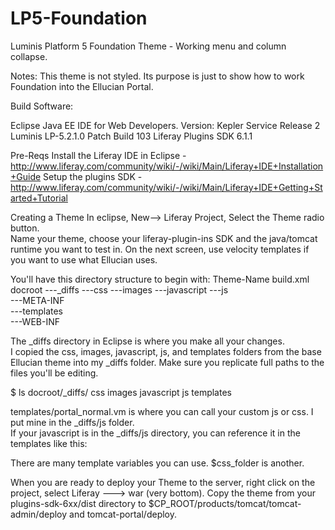 LP5-Foundation
==============

Luminis Platform 5 Foundation Theme - Working menu and column collapse.  

Notes:  This theme is not styled.  Its purpose is just to show how to work Foundation into the Ellucian Portal. 

Build Software:

Eclipse Java EE IDE for Web Developers. Version: Kepler Service Release 2
Luminis LP-5.2.1.0 Patch Build 103
Liferay Plugins SDK 6.1.1

Pre-Reqs
    Install the Liferay IDE in Eclipse - http://www.liferay.com/community/wiki/-/wiki/Main/Liferay+IDE+Installation+Guide
    Setup the plugins SDK - http://www.liferay.com/community/wiki/-/wiki/Main/Liferay+IDE+Getting+Started+Tutorial
    
Creating a Theme
In eclipse, New–> Liferay Project, Select the Theme radio button.  
Name your theme, choose your liferay-plugin-ins SDK and the java/tomcat runtime you want to test in.
On the next screen, use velocity templates if you want to use what Ellucian uses.  

You'll have this directory structure to begin with:
Theme-Name
build.xml
docroot
---_diffs
---css
---images
---javascript
---js  
---META-INF  
---templates  
---WEB-INF

The _diffs directory in Eclipse is where you make all your changes.  
I copied the css, images, javascript, js, and templates folders from the base Ellucian theme into my _diffs folder. 
Make sure you replicate full paths to the files you'll be editing.

$ ls docroot/_diffs/
css  images  javascript  js  templates

templates/portal_normal.vm is where you can call your custom js or css.   I put mine in the _diffs/js folder.  
If your javascript is in the _diffs/js directory, you can reference it in the templates like this:
<script src="$javascript_folder/modernizr.js"></script>  There are many template variables you can use.  $css_folder is another.

When you are ready to deploy your Theme to the server, right click on the project, select Liferay ---> war (very bottom).
Copy the theme from your plugins-sdk-6xx/dist directory to 
$CP_ROOT/products/tomcat/tomcat-admin/deploy and tomcat-portal/deploy.


